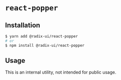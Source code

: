 # `react-popper`

## Installation

```sh
$ yarn add @radix-ui/react-popper
# or
$ npm install @radix-ui/react-popper
```

## Usage

This is an internal utility, not intended for public usage.
